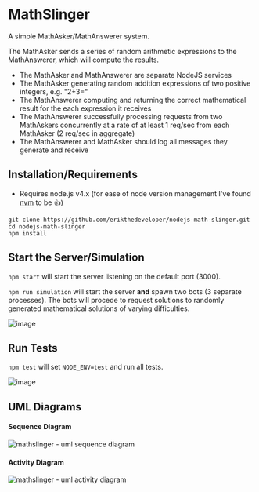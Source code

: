 # MathSlinger

A simple MathAsker/MathAnswerer system. 

The MathAsker sends a series of random arithmetic expressions to the MathAnswerer, which will compute the results.

- The MathAsker and MathAnswerer are separate NodeJS services
- The MathAsker generating random addition expressions of two positive integers, e.g. "2+3="
- The MathAnswerer computing and returning the correct mathematical result for the each expression it receives
- The MathAnswerer successfully processing requests from two MathAskers concurrently at a rate of at least 1 req/sec from each MathAsker (2 req/sec in aggregate)
- The MathAnswerer and MathAsker should log all messages they generate and receive

## Installation/Requirements

- Requires node.js v4.x (for ease of node version management I've found [nvm](https://github.com/creationix/nvm) to be :+1:)

```
git clone https://github.com/erikthedeveloper/nodejs-math-slinger.git
cd nodejs-math-slinger
npm install
```

## Start the Server/Simulation

`npm start` will start the server listening on the default port (3000).

`npm run simulation` will start the server **and** spawn two bots (3 separate processes). The bots will procede to request solutions to randomly generated mathematical solutions of varying difficulties.

![image](https://cloud.githubusercontent.com/assets/1240178/10477503/e7edbef4-7213-11e5-98b5-518cfd3be636.png)

## Run Tests

`npm test` will set `NODE_ENV=test` and run all tests.

![image](https://cloud.githubusercontent.com/assets/1240178/10477586/8696f3e0-7214-11e5-9eec-30d5957e03ac.png)

## UML Diagrams

#### Sequence Diagram
![mathslinger - uml sequence diagram](https://cloud.githubusercontent.com/assets/1240178/10477662/2fddc21c-7215-11e5-95a2-3c3cd4aa0532.png)

#### Activity Diagram
![mathslinger - uml activity diagram](https://cloud.githubusercontent.com/assets/1240178/10477663/2fdea646-7215-11e5-91b0-12d81241ea2a.png)
